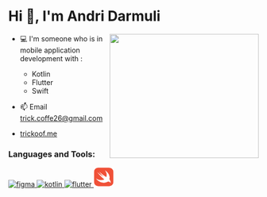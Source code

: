 <h1 align="left">Hi 👋, I'm Andri Darmuli</h1>

<img align="right" width=300 height=250 src="https://raw.githubusercontent.com/ndridm2/ndridm2/main/coding-freak.gif" />

- 💻 I'm someone who is in mobile application development with :
  - Kotlin
  - Flutter
  - Swift

- 📫 Email trick.coffe26@gmail.com
- <a href="https://trickoff.me/" target="_blank" rel="noreferrer"> trickoof.me </a>

<h3 align="left">Languages and Tools:</h3>
<p align="left">
  <a href="https://figma.com/" target="_blank" rel="noreferrer">
<img src="https://www.vectorlogo.zone/logos/figma/figma-icon.svg" alt="figma" width="40" height="40"/> </a>
  
<a href="https://developer.android.com/" target="_blank" rel="noreferrer"> 
<img src="https://www.vectorlogo.zone/logos/kotlinlang/kotlinlang-icon.svg" alt="kotlin" width="40" height="40"/>
  
  <a href="https://flutter.dev/" target="_blank" rel="noreferrer">
<img src="https://www.vectorlogo.zone/logos/flutterio/flutterio-icon.svg" alt="flutter" width="40" height="40"/> </a>

  <a href="https://www.apple.com/id/swift/" target="_blank" rel="noreferrer">
<img src="https://raw.githubusercontent.com/devicons/devicon/master/icons/swift/swift-original.svg" alt="swift" width="40" height="40"/> </a>
</p>

